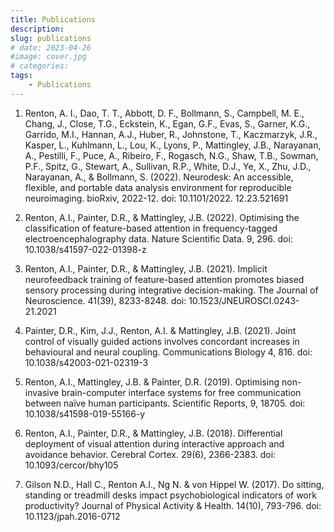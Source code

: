 ```yaml
---
title: Publications
description:
slug: publications
# date: 2023-04-26
#image: cover.jpg
# categories:
tags:
    - Publications
---
```


1.	Renton, A. I., Dao, T. T., Abbott, D. F., Bollmann, S., Campbell, M. E., Chang, J., Close, T.G., Eckstein, K., Egan, G.F., Evas, S., Garner, K.G., Garrido, M.I., Hannan, A.J., Huber, R., Johnstone, T., Kaczmarzyk, J.R., Kasper, L., Kuhlmann, L., Lou, K., Lyons, P., Mattingley, J.B., Narayanan, A., Pestilli, F., Puce, A., Ribeiro, F., Rogasch, N.G., Shaw, T.B., Sowman, P.F., Spitz, G., Stewart, A., Sullivan, R.P., White, D.J., Ye, X., Zhu, J.D., Narayanan, A., & Bollmann, S. (2022). Neurodesk: An accessible, flexible, and portable data analysis environment for reproducible neuroimaging. bioRxiv, 2022-12. doi: 10.1101/2022. 12.23.521691

2.	Renton, A.I., Painter, D.R., & Mattingley, J.B. (2022). Optimising the classification of feature-based attention in frequency-tagged electroencephalography data. Nature Scientific Data. 9, 296. doi: 10.1038/s41597-022-01398-z

3.	Renton, A.I., Painter, D.R., & Mattingley, J.B. (2021). Implicit neurofeedback training of feature-based attention promotes biased sensory processing during integrative decision-making. The Journal of Neuroscience. 41(39), 8233-8248. doi: 10.1523/JNEUROSCI.0243-21.2021

4.	Painter, D.R., Kim, J.J., Renton, A.I. & Mattingley, J.B.  (2021). Joint control of visually guided actions involves concordant increases in behavioural and neural coupling. Communications Biology 4, 816. doi: 10.1038/s42003-021-02319-3

5.	Renton, A.I., Mattingley, J.B. & Painter, D.R. (2019). Optimising non-invasive brain-computer interface systems for free communication between naïve human participants. Scientific Reports, 9, 18705. doi: 10.1038/s41598-019-55166-y

6.	Renton, A.I., Painter, D.R., & Mattingley, J.B. (2018). Differential deployment of visual attention during interactive approach and avoidance behavior. Cerebral Cortex. 29(6), 2366-2383. doi: 10.1093/cercor/bhy105

7.	Gilson N.D., Hall C., Renton A.I., Ng N. & von Hippel W. (2017). Do sitting, standing or treadmill desks impact psychobiological indicators of work productivity? Journal of Physical Activity & Health. 14(10), 793-796. doi: 10.1123/jpah.2016-0712 

